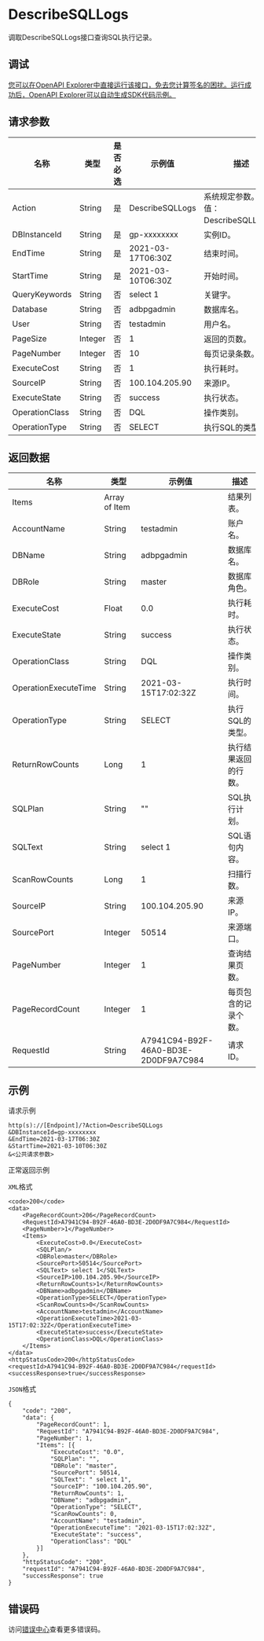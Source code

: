 # DescribeSQLLogs

调取DescribeSQLLogs接口查询SQL执行记录。

## 调试

[您可以在OpenAPI Explorer中直接运行该接口，免去您计算签名的困扰。运行成功后，OpenAPI Explorer可以自动生成SDK代码示例。](https://api.aliyun.com/#product=gpdb&api=DescribeSQLLogs&type=RPC&version=2016-05-03)

## 请求参数

|名称|类型|是否必选|示例值|描述|
|--|--|----|---|--|
|Action|String|是|DescribeSQLLogs|系统规定参数。取值：DescribeSQLLogs。 |
|DBInstanceId|String|是|gp-xxxxxxxx|实例ID。 |
|EndTime|String|是|2021-03-17T06:30Z|结束时间。 |
|StartTime|String|是|2021-03-10T06:30Z|开始时间。 |
|QueryKeywords|String|否|select 1|关键字。 |
|Database|String|否|adbpgadmin|数据库名。 |
|User|String|否|testadmin|用户名。 |
|PageSize|Integer|否|1|返回的页数。 |
|PageNumber|Integer|否|10|每页记录条数。 |
|ExecuteCost|String|否|1|执行耗时。 |
|SourceIP|String|否|100.104.205.90|来源IP。 |
|ExecuteState|String|否|success|执行状态。 |
|OperationClass|String|否|DQL|操作类别。 |
|OperationType|String|否|SELECT|执行SQL的类型。 |

## 返回数据

|名称|类型|示例值|描述|
|--|--|---|--|
|Items|Array of Item| |结果列表。 |
|AccountName|String|testadmin|账户名。 |
|DBName|String|adbpgadmin|数据库名。 |
|DBRole|String|master|数据库角色。 |
|ExecuteCost|Float|0.0|执行耗时。 |
|ExecuteState|String|success|执行状态。 |
|OperationClass|String|DQL|操作类别。 |
|OperationExecuteTime|String|2021-03-15T17:02:32Z|执行时间。 |
|OperationType|String|SELECT|执行SQL的类型。 |
|ReturnRowCounts|Long|1|执行结果返回的行数。 |
|SQLPlan|String|""|SQL执行计划。 |
|SQLText|String|select 1|SQL语句内容。 |
|ScanRowCounts|Long|1|扫描行数。 |
|SourceIP|String|100.104.205.90|来源IP。 |
|SourcePort|Integer|50514|来源端口。 |
|PageNumber|Integer|1|查询结果页数。 |
|PageRecordCount|Integer|1|每页包含的记录个数。 |
|RequestId|String|A7941C94-B92F-46A0-BD3E-2D0DF9A7C984|请求ID。 |

## 示例

请求示例

```
http(s)://[Endpoint]/?Action=DescribeSQLLogs
&DBInstanceId=gp-xxxxxxxx
&EndTime=2021-03-17T06:30Z
&StartTime=2021-03-10T06:30Z
&<公共请求参数>
```

正常返回示例

`XML`格式

```
<code>200</code>
<data>
    <PageRecordCount>206</PageRecordCount>
    <RequestId>A7941C94-B92F-46A0-BD3E-2D0DF9A7C984</RequestId>
    <PageNumber>1</PageNumber>
    <Items>
        <ExecuteCost>0.0</ExecuteCost>
        <SQLPlan/>
        <DBRole>master</DBRole>
        <SourcePort>50514</SourcePort>
        <SQLText> select 1</SQLText>
        <SourceIP>100.104.205.90</SourceIP>
        <ReturnRowCounts>1</ReturnRowCounts>
        <DBName>adbpgadmin</DBName>
        <OperationType>SELECT</OperationType>
        <ScanRowCounts>0</ScanRowCounts>
        <AccountName>testadmin</AccountName>
        <OperationExecuteTime>2021-03-15T17:02:32Z</OperationExecuteTime>
        <ExecuteState>success</ExecuteState>
        <OperationClass>DQL</OperationClass>
    </Items>
</data>
<httpStatusCode>200</httpStatusCode>
<requestId>A7941C94-B92F-46A0-BD3E-2D0DF9A7C984</requestId>
<successResponse>true</successResponse>
```

`JSON`格式

```
{
	"code": "200",
	"data": {
		"PageRecordCount": 1,
		"RequestId": "A7941C94-B92F-46A0-BD3E-2D0DF9A7C984",
		"PageNumber": 1,
		"Items": [{
			"ExecuteCost": "0.0",
			"SQLPlan": "",
			"DBRole": "master",
			"SourcePort": 50514,
			"SQLText": " select 1",
			"SourceIP": "100.104.205.90",
			"ReturnRowCounts": 1,
			"DBName": "adbpgadmin",
			"OperationType": "SELECT",
			"ScanRowCounts": 0,
			"AccountName": "testadmin",
			"OperationExecuteTime": "2021-03-15T17:02:32Z",
			"ExecuteState": "success",
			"OperationClass": "DQL"
		}]
	},
	"httpStatusCode": "200",
	"requestId": "A7941C94-B92F-46A0-BD3E-2D0DF9A7C984",
	"successResponse": true
}
```

## 错误码

访问[错误中心](https://error-center.alibabacloud.com/status/product/gpdb)查看更多错误码。

